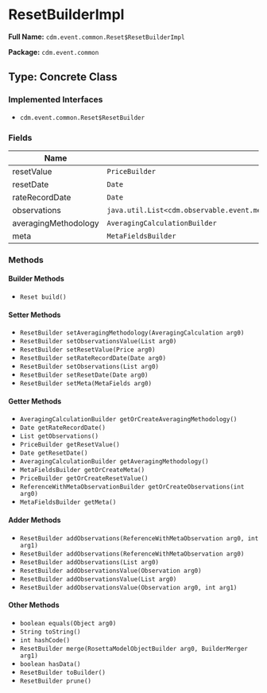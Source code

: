 # ResetBuilderImpl

**Full Name:** `cdm.event.common.Reset$ResetBuilderImpl`

**Package:** `cdm.event.common`

## Type: Concrete Class

### Implemented Interfaces

- `cdm.event.common.Reset$ResetBuilder`

### Fields

| Name | Type | Description |
|------|------|-------------|
| resetValue | `PriceBuilder` |  |
| resetDate | `Date` |  |
| rateRecordDate | `Date` |  |
| observations | `java.util.List<cdm.observable.event.metafields.ReferenceWithMetaObservation$ReferenceWithMetaObservationBuilder>` |  |
| averagingMethodology | `AveragingCalculationBuilder` |  |
| meta | `MetaFieldsBuilder` |  |

### Methods

#### Builder Methods

- `Reset build()`

#### Setter Methods

- `ResetBuilder setAveragingMethodology(AveragingCalculation arg0)`
- `ResetBuilder setObservationsValue(List arg0)`
- `ResetBuilder setResetValue(Price arg0)`
- `ResetBuilder setRateRecordDate(Date arg0)`
- `ResetBuilder setObservations(List arg0)`
- `ResetBuilder setResetDate(Date arg0)`
- `ResetBuilder setMeta(MetaFields arg0)`

#### Getter Methods

- `AveragingCalculationBuilder getOrCreateAveragingMethodology()`
- `Date getRateRecordDate()`
- `List getObservations()`
- `PriceBuilder getResetValue()`
- `Date getResetDate()`
- `AveragingCalculationBuilder getAveragingMethodology()`
- `MetaFieldsBuilder getOrCreateMeta()`
- `PriceBuilder getOrCreateResetValue()`
- `ReferenceWithMetaObservationBuilder getOrCreateObservations(int arg0)`
- `MetaFieldsBuilder getMeta()`

#### Adder Methods

- `ResetBuilder addObservations(ReferenceWithMetaObservation arg0, int arg1)`
- `ResetBuilder addObservations(ReferenceWithMetaObservation arg0)`
- `ResetBuilder addObservations(List arg0)`
- `ResetBuilder addObservationsValue(Observation arg0)`
- `ResetBuilder addObservationsValue(List arg0)`
- `ResetBuilder addObservationsValue(Observation arg0, int arg1)`

#### Other Methods

- `boolean equals(Object arg0)`
- `String toString()`
- `int hashCode()`
- `ResetBuilder merge(RosettaModelObjectBuilder arg0, BuilderMerger arg1)`
- `boolean hasData()`
- `ResetBuilder toBuilder()`
- `ResetBuilder prune()`

